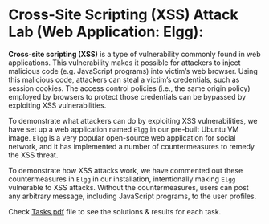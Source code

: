 # Cross-Site Scripting (XSS) Attack Lab (Web Application: Elgg):

**Cross-site scripting (XSS)** is a type of vulnerability commonly found in web applications. This vulnerability makes it possible for attackers to inject malicious code (e.g. JavaScript programs) into victim’s web browser. Using this malicious code, attackers can steal a victim’s credentials, such as session cookies. The access control policies (i.e., the same origin policy) employed by browsers to protect those credentials can be bypassed by exploiting XSS vulnerabilities.

To demonstrate what attackers can do by exploiting XSS vulnerabilities, we have set up a web application named `Elgg` in our pre-built Ubuntu VM image. `Elgg` is a very popular open-source web application for social network, and it has implemented a number of countermeasures to remedy the XSS threat. 

To demonstrate how XSS attacks work, we have commented out these countermeasures in `Elgg` in our installation, intentionally making `Elgg` vulnerable to XSS attacks. Without the countermeasures, users can post any arbitrary message, including JavaScript programs, to the user profiles.

Check [Tasks.pdf](/9-Cross-Site-Scripting-(XSS)/Tasks.pdf) file to see the solutions & results for each task.
